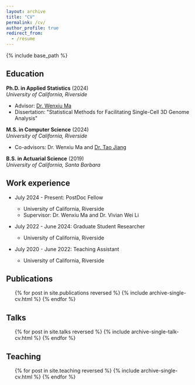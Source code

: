 ```yaml
---
layout: archive
title: "CV"
permalink: /cv/
author_profile: true
redirect_from:
  - /resume
---
```


{% include base_path %}

Education
------
**Ph.D. in Applied Statistics** (2024)  
*University of California, Riverside*  
- Advisor: [Dr. Wenxiu Ma](https://faculty.ucr.edu/~wenxiu/)  
- Dissertation: "Statistical Methods for Facilitating Single-Cell 3D Genome Analysis"  

**M.S. in Computer Science** (2024)  
*University of California, Riverside*  
- Co-advisors: Dr. Wenxiu Ma and [Dr. Tao Jiang](http://www.cs.ucr.edu/~jiang/)

**B.S. in Actuarial Science** (2019)  
*University of California, Santa Barbara*  
 
Work experience
------
* July 2024 - Present: PostDoc Fellow
  * University of California, Riverside
  * Supervisor: Dr. Wenxiu Ma and Dr. Vivian Wei Li

* July 2022 - June 2024: Graduate Student Researcher
  * University of California, Riverside

* July 2020 - June 2022: Teaching Assistant
  * University of California, Riverside
  
Publications
------
  <ul>{% for post in site.publications reversed %}
    {% include archive-single-cv.html %}
  {% endfor %}</ul>
  
Talks
------
  <ul>{% for post in site.talks reversed %}
    {% include archive-single-talk-cv.html  %}
  {% endfor %}</ul>
  
Teaching
------
  <ul>{% for post in site.teaching reversed %}
    {% include archive-single-cv.html %}
  {% endfor %}</ul>
  
